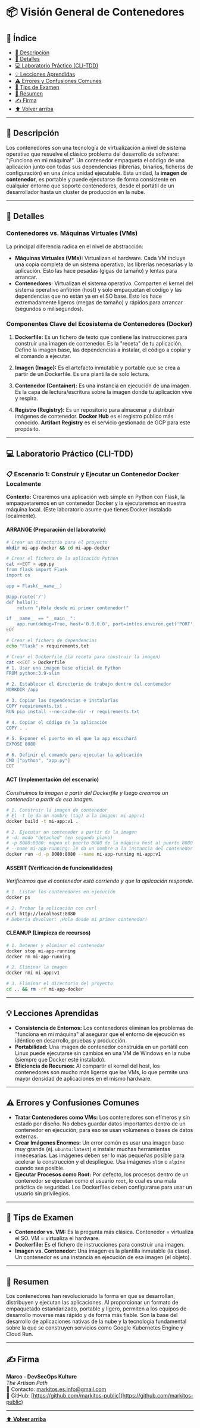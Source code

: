 # 📦 Visión General de Contenedores

## 📑 Índice
* [🧭 Descripción](#-descripción)
* [📘 Detalles](#-detalles)
* [💻 Laboratorio Práctico (CLI-TDD)](#-laboratorio-práctico-cli-tdd)
* [💡 Lecciones Aprendidas](#-lecciones-aprendidas)
* [⚠️ Errores y Confusiones Comunes](#️-errores-y-confusiones-comunes)
* [🎯 Tips de Examen](#-tips-de-examen)
* [🧾 Resumen](#-resumen)
* [✍️ Firma](#-firma)
* [⬆️ Volver arriba](#-visión-general-de-contenedores)

---

## 🧭 Descripción

Los contenedores son una tecnología de virtualización a nivel de sistema operativo que resuelve el clásico problema del desarrollo de software: "¡Funciona en mi máquina!". Un contenedor empaqueta el código de una aplicación junto con todas sus dependencias (librerías, binarios, ficheros de configuración) en una única unidad ejecutable. Esta unidad, la **imagen de contenedor**, es portable y puede ejecutarse de forma consistente en cualquier entorno que soporte contenedores, desde el portátil de un desarrollador hasta un cluster de producción en la nube.

---

## 📘 Detalles

### Contenedores vs. Máquinas Virtuales (VMs)

La principal diferencia radica en el nivel de abstracción:

*   **Máquinas Virtuales (VMs):** Virtualizan el hardware. Cada VM incluye una copia completa de un sistema operativo, las librerías necesarias y la aplicación. Esto las hace pesadas (gigas de tamaño) y lentas para arrancar.
*   **Contenedores:** Virtualizan el sistema operativo. Comparten el kernel del sistema operativo anfitrión (host) y solo empaquetan el código y las dependencias que no están ya en el SO base. Esto los hace extremadamente ligeros (megas de tamaño) y rápidos para arrancar (segundos o milisegundos).

### Componentes Clave del Ecosistema de Contenedores (Docker)

1.  **Dockerfile:** Es un fichero de texto que contiene las instrucciones para construir una imagen de contenedor. Es la "receta" de tu aplicación. Define la imagen base, las dependencias a instalar, el código a copiar y el comando a ejecutar.

2.  **Imagen (Image):** Es el artefacto inmutable y portable que se crea a partir de un Dockerfile. Es una plantilla de solo lectura.

3.  **Contenedor (Container):** Es una instancia en ejecución de una imagen. Es la capa de lectura/escritura sobre la imagen donde tu aplicación vive y respira.

4.  **Registro (Registry):** Es un repositorio para almacenar y distribuir imágenes de contenedor. **Docker Hub** es el registro público más conocido. **Artifact Registry** es el servicio gestionado de GCP para este propósito.

---

## 💻 Laboratorio Práctico (CLI-TDD)

### 📋 Escenario 1: Construir y Ejecutar un Contenedor Docker Localmente
**Contexto:** Crearemos una aplicación web simple en Python con Flask, la empaquetaremos en un contenedor Docker y la ejecutaremos en nuestra máquina local. (Este laboratorio asume que tienes Docker instalado localmente).

#### ARRANGE (Preparación del laboratorio)
```bash
# Crear un directorio para el proyecto
mkdir mi-app-docker && cd mi-app-docker

# Crear el fichero de la aplicación Python
cat <<EOT > app.py
from flask import Flask
import os

app = Flask(__name__)

@app.route('/')
def hello():
    return "¡Hola desde mi primer contenedor!"

if __name__ == "__main__":
    app.run(debug=True, host='0.0.0.0', port=int(os.environ.get('PORT', 8080)))
EOT

# Crear el fichero de dependencias
echo "Flask" > requirements.txt

# Crear el Dockerfile (la receta para construir la imagen)
cat <<EOT > Dockerfile
# 1. Usar una imagen base oficial de Python
FROM python:3.9-slim

# 2. Establecer el directorio de trabajo dentro del contenedor
WORKDIR /app

# 3. Copiar las dependencias e instalarlas
COPY requirements.txt .
RUN pip install --no-cache-dir -r requirements.txt

# 4. Copiar el código de la aplicación
COPY . .

# 5. Exponer el puerto en el que la app escuchará
EXPOSE 8080

# 6. Definir el comando para ejecutar la aplicación
CMD ["python", "app.py"]
EOT
```

#### ACT (Implementación del escenario)
*Construimos la imagen a partir del Dockerfile y luego creamos un contenedor a partir de esa imagen.*
```bash
# 1. Construir la imagen de contenedor
# El -t le da un nombre (tag) a la imagen: mi-app:v1
docker build -t mi-app:v1 .

# 2. Ejecutar un contenedor a partir de la imagen
# -d: modo "detached" (en segundo plano)
# -p 8080:8080: mapea el puerto 8080 de la máquina host al puerto 8080 del contenedor
# --name mi-app-running: le da un nombre a la instancia del contenedor
docker run -d -p 8080:8080 --name mi-app-running mi-app:v1
```

#### ASSERT (Verificación de funcionalidades)
*Verificamos que el contenedor está corriendo y que la aplicación responde.*
```bash
# 1. Listar los contenedores en ejecución
docker ps

# 2. Probar la aplicación con curl
curl http://localhost:8080
# Debería devolver: ¡Hola desde mi primer contenedor!
```

#### CLEANUP (Limpieza de recursos)
```bash
# 1. Detener y eliminar el contenedor
docker stop mi-app-running
docker rm mi-app-running

# 2. Eliminar la imagen
docker rmi mi-app:v1

# 3. Eliminar el directorio del proyecto
cd .. && rm -rf mi-app-docker
```

---

## 💡 Lecciones Aprendidas

*   **Consistencia de Entornos:** Los contenedores eliminan los problemas de "funciona en mi máquina" al asegurar que el entorno de ejecución es idéntico en desarrollo, pruebas y producción.
*   **Portabilidad:** Una imagen de contenedor construida en un portátil con Linux puede ejecutarse sin cambios en una VM de Windows en la nube (siempre que Docker esté instalado).
*   **Eficiencia de Recursos:** Al compartir el kernel del host, los contenedores son mucho más ligeros que las VMs, lo que permite una mayor densidad de aplicaciones en el mismo hardware.

---

## ⚠️ Errores y Confusiones Comunes

*   **Tratar Contenedores como VMs:** Los contenedores son efímeros y sin estado por diseño. No debes guardar datos importantes dentro de un contenedor en ejecución; para eso se usan volúmenes o bases de datos externas.
*   **Crear Imágenes Enormes:** Un error común es usar una imagen base muy grande (ej. `ubuntu:latest`) e instalar muchas herramientas innecesarias. Las imágenes deben ser lo más pequeñas posible para acelerar la construcción y el despliegue. Usa imágenes `slim` o `alpine` cuando sea posible.
*   **Ejecutar Procesos como Root:** Por defecto, los procesos dentro de un contenedor se ejecutan como el usuario `root`, lo cual es una mala práctica de seguridad. Los Dockerfiles deben configurarse para usar un usuario sin privilegios.

---

## 🎯 Tips de Examen

*   **Contenedor vs. VM:** Es la pregunta más clásica. Contenedor = virtualiza el SO. VM = virtualiza el hardware.
*   **Dockerfile:** Es el fichero de instrucciones para construir una imagen.
*   **Imagen vs. Contenedor:** Una imagen es la plantilla inmutable (la clase). Un contenedor es una instancia en ejecución de esa imagen (el objeto).

---

## 🧾 Resumen

Los contenedores han revolucionado la forma en que se desarrollan, distribuyen y ejecutan las aplicaciones. Al proporcionar un formato de empaquetado estandarizado, portable y ligero, permiten a los equipos de desarrollo moverse más rápido y de forma más fiable. Son la base del desarrollo de aplicaciones nativas de la nube y la tecnología fundamental sobre la que se construyen servicios como Google Kubernetes Engine y Cloud Run.

---

## ✍️ Firma

**Marco - DevSecOps Kulture**  
*The Artisan Path*  
📧 Contacto: [markitos.es.info@gmail.com](mailto:markitos.es.info@gmail.com)  
🐙 GitHub: [https://github.com/markitos-public](https://github.com/markitos-public)

---

[⬆️ **Volver arriba**](#-visión-general-de-contenedores)
